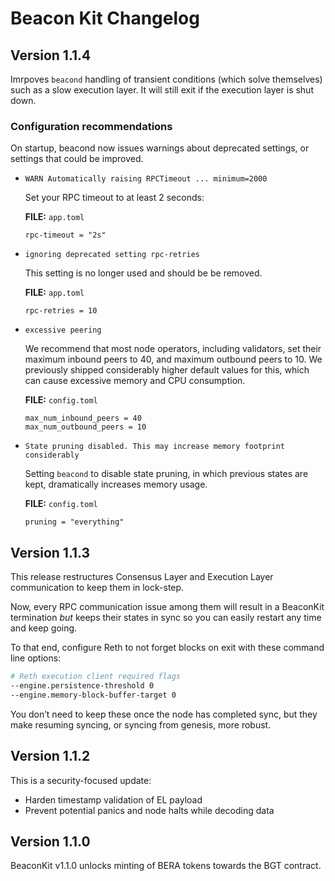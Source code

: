 # Beacon Kit Changelog


## Version 1.1.4

Imrpoves `beacond` handling of transient conditions (which solve themselves) such as a slow execution layer. It will still exit if the execution layer is shut down.

### Configuration recommendations

On startup, beacond now issues warnings about deprecated settings, or settings that could be improved.

* ```WARN Automatically raising RPCTimeout ... minimum=2000```

  Set your RPC timeout to at least 2 seconds:

  **FILE:** `app.toml`
  ```
  rpc-timeout = "2s"
  ```

* `ignoring deprecated setting rpc-retries`

  This setting is no longer used and should be be removed.

  **FILE:** `app.toml`
  ```
  rpc-retries = 10
  ```


* `excessive peering`

  We recommend that most node operators, including validators, set their maximum inbound peers to 40, and maximum outbound peers to 10.
  We previously shipped considerably higher default values for this, which can cause excessive memory and CPU consumption.

  **FILE:** `config.toml`
  ```
  max_num_inbound_peers = 40
  max_num_outbound_peers = 10
  ```
  
* `State pruning disabled. This may increase memory footprint considerably`

  Setting `beacond` to disable state pruning, in which previous states are kept, dramatically increases memory usage.
  
  **FILE:** `config.toml`
  ```
  pruning = "everything"
  ```




## Version 1.1.3

This release restructures Consensus Layer and Execution Layer communication to keep them in lock-step.

Now, every RPC communication issue among them will result in a BeaconKit termination *but* keeps their states in sync so you can easily restart any time and keep going.

To that end, configure Reth to not forget blocks on exit with these command line options:

```bash
# Reth execution client required flags
--engine.persistence-threshold 0
--engine.memory-block-buffer-target 0
```

You don’t need to keep these once the node has completed sync, but they make resuming syncing, or syncing from genesis, more robust.


## Version 1.1.2

This is a security-focused update:
* Harden timestamp validation of EL payload
* Prevent potential panics and node halts while decoding data

## Version 1.1.0

BeaconKit v1.1.0 unlocks minting of BERA tokens towards the BGT contract.
